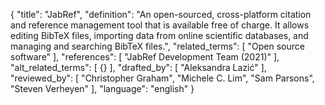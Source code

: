 {
  "title": "JabRef",
  "definition": "An open-sourced, cross-platform citation and reference management tool that is available free of charge. It allows editing BibTeX files, importing data from online scientific databases, and managing and searching BibTeX files.",
  "related_terms": [
    "Open source software"
  ],
  "references": [
    "JabRef Development Team (2021)"
  ],
  "alt_related_terms": [
    {}
  ],
  "drafted_by": [
    "Aleksandra Lazić"
  ],
  "reviewed_by": [
    "Christopher Graham",
    "Michele C. Lim",
    "Sam Parsons",
    "Steven Verheyen"
  ],
  "language": "english"
}
